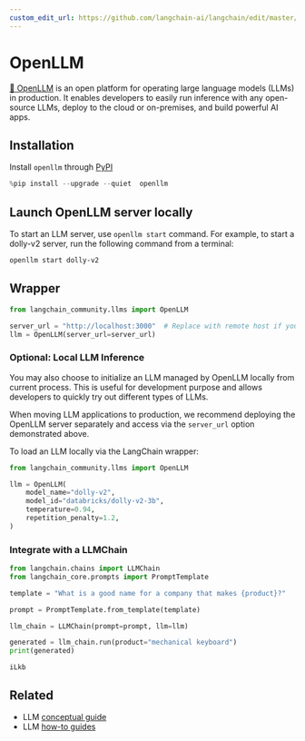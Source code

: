 ```yaml
---
custom_edit_url: https://github.com/langchain-ai/langchain/edit/master/docs/docs/integrations/llms/openllm.ipynb
---
```

# OpenLLM

[🦾 OpenLLM](https://github.com/bentoml/OpenLLM) is an open platform for operating large language models (LLMs) in production. It enables developers to easily run inference with any open-source LLMs, deploy to the cloud or on-premises, and build powerful AI apps.

## Installation

Install `openllm` through [PyPI](https://pypi.org/project/openllm/)


```python
%pip install --upgrade --quiet  openllm
```

## Launch OpenLLM server locally

To start an LLM server, use `openllm start` command. For example, to start a dolly-v2 server, run the following command from a terminal:

```bash
openllm start dolly-v2
```


## Wrapper


```python
from langchain_community.llms import OpenLLM

server_url = "http://localhost:3000"  # Replace with remote host if you are running on a remote server
llm = OpenLLM(server_url=server_url)
```

### Optional: Local LLM Inference

You may also choose to initialize an LLM managed by OpenLLM locally from current process. This is useful for development purpose and allows developers to quickly try out different types of LLMs.

When moving LLM applications to production, we recommend deploying the OpenLLM server separately and access via the `server_url` option demonstrated above.

To load an LLM locally via the LangChain wrapper:


```python
from langchain_community.llms import OpenLLM

llm = OpenLLM(
    model_name="dolly-v2",
    model_id="databricks/dolly-v2-3b",
    temperature=0.94,
    repetition_penalty=1.2,
)
```

### Integrate with a LLMChain


```python
from langchain.chains import LLMChain
from langchain_core.prompts import PromptTemplate

template = "What is a good name for a company that makes {product}?"

prompt = PromptTemplate.from_template(template)

llm_chain = LLMChain(prompt=prompt, llm=llm)

generated = llm_chain.run(product="mechanical keyboard")
print(generated)
```
```output
iLkb
```

## Related

- LLM [conceptual guide](/docs/concepts/#llms)
- LLM [how-to guides](/docs/how_to/#llms)
